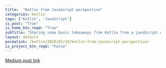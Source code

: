 ```yaml
---
title:  "Kotlin from JavaScript perspective"
categories: Kotlin
tags: ['Kotlin', 'JavaScript']
is_post: "True"
is_home_btn_reqd: "True"
subTitle: "Sharing some basic takeaways from Kotlin from a javaScript developer perspective."
layout: default
permalink: /kotlin/2020/05/24/kotlin-from-javascript-perspective/
is_project_btn_reqd: "False"
---
```



[Medium post link](https://medium.com/@anuradha15/kotlin-from-javascript-perspective-b90c0f2700c)

